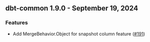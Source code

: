## dbt-common 1.9.0 - September 19, 2024

### Features

- Add MergeBehavior.Object for snapshot column feature ([#191](https://github.com/dbt-labs/dbt-common/issues/191))
